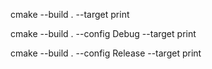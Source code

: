 cmake --build . --target print

cmake --build . --config Debug --target print

cmake --build . --config Release --target print
